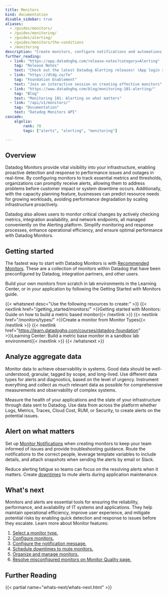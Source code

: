 ```yaml
---
title: Monitors
kind: documentation
disable_sidebar: true
aliases:
  - /guides/monitors/
  - /guides/monitoring/
  - /guides/alerting/
  - /guides/monitors/the-conditions
  - /monitoring
description: "Create monitors, configure notifications and automations, and manage your monitors using the alerting platform"
further_reading:
  - link: "https://app.datadoghq.com/release-notes?category=Alerting"
    tag: "Release Notes"
    text: "Check out the latest Datadog Alerting releases! (App login required)."
  - link: "https://dtdg.co/fe"
    tag: "Foundation Enablement"
    text: "Join an interactive session on creating effective monitors"
  - link: "https://www.datadoghq.com/blog/monitoring-101-alerting/"
    tag: "Blog"
    text: "Monitoring 101: Alerting on what matters"
  - link: "/api/v1/monitors/"
    tag: "Documentation"
    text: "Datadog Monitors API"
cascade:
    algolia:
        rank: 70
        tags: ["alerts", "alerting", "monitoring"]

---
```


## Overview

Datadog Monitors provide vital visibility into your infrastructure, enabling proactive detection and response to performance issues and outages in real-time. By configuring monitors to track essential metrics and thresholds, organizations can promptly receive alerts, allowing them to address problems before customer impact or system downtime occurs. Additionally, with the capacity planning feature, businesses can predict resource needs for growing workloads, avoiding performance degradation by scaling infrastructure proactively. 

Datadog also allows users to monitor critical changes by actively checking metrics, integration availability, and network endpoints, all managed conveniently on the Alerting platform. Simplify monitoring and response processes, enhance operational efficiency, and ensure optimal performance with Datadog Monitors.

## Getting started

The fastest way to start with Datadog Monitors is with [Recommended Monitors][1]. These are a collection of monitors within Datadog that have been preconfigured by Datadog, integration partners, and other users.

Build your own monitors from scratch in lab environments in the Learning Center, or in your application by following the Getting Started with Monitors guide.

{{< whatsnext desc="Use the following resources to create:" >}}
    {{< nextlink href="/getting_started/monitors/" >}}Getting started with Monitors: Guide on how to build a metric based monitor{{< /nextlink >}}
    {{< nextlink href="/monitors/types/" >}}Create a monitor from Monitor Types{{< /nextlink >}}
    {{< nextlink href="https://learn.datadoghq.com/courses/datadog-foundation" >}}Learning Center: Build a metric base monitor in a sandbox lab environment{{< /nextlink >}}
{{< /whatsnext >}}

## Analyze aggregate data

Monitor data to achieve observability in systems. Good data should be well-understood, granular, tagged by scope, and long-lived. Use different data types for alerts and diagnostics, based on the level of urgency. Instrument everything and collect as much relevant data as possible for comprehensive measurements and observability of complex systems.

Measure the health of your applications and the state of your infrastructure through data sent to Datadog. Use data from across the platform whether Logs, Metrics, Traces, Cloud Cost, RUM, or Security, to create alerts on the potential issues.

## Alert on what matters

Set up [Monitor Notifications][2] when creating monitors to keep your team informed of issues and provide troubleshooting guidance. Route the notifications to the correct people, leverage template variables to include details, and attach snapshots when sending the alerts by email or Slack. 

Reduce alerting fatigue so teams can focus on the resolving alerts when it matters. Create [downtimes][3] to mute alerts during application maintenance. 

## What's next

Monitors and alerts are essential tools for ensuring the reliability, performance, and availability of IT systems and applications. They help maintain operational efficiency, improve user experience, and mitigate potential risks by enabling quick detection and response to issues before they escalate. Learn more about Monitor features: 
1. [Select a monitor type.][4]
1. [Configure monitors.][5]
1. [Configure the notification message.][6]
1. [Schedule downtimes to mute monitors.][7]
1. [Organize and manage monitors.][8]
1. [Resolve misconfigured monitors on Monitor Quality page.][9]

<!-- {{< whatsnext desc="Learn more about Monitor features:">}}
    {{< nextlink href="/monitors/types/" >}}1. Select a monitor type{{< /nextlink >}}
    {{< nextlink href="/monitors/configuration" >}}2. Configure monitors{{< /nextlink >}}
    {{< nextlink href="/monitors/notify" >}}3. Configure notifications{{< /nextlink >}}
    {{< nextlink href="/monitors/downtimes" >}}4. Schedule downtimes{{< /nextlink >}}
    {{< nextlink href="/monitors/guide" >}}5. Organize and manage monitors{{< /nextlink >}}
    {{< nextlink href="/monitors/quality" >}}6. Resolve misconfigured monitors with Monitor Quality{{< /nextlink >}}
{{< /whatsnext >}} -->

## Further Reading

{{< partial name="whats-next/whats-next.html" >}}


[1]: https://app.datadoghq.com/monitors/recommended
[2]: /monitors/notify
[3]: /monitors/downtimes
[4]: /monitors/types/
[5]: /monitors/configuration/?tab=thresholdalert
[6]: /monitors/notify/
[7]: /monitors/downtimes/?tab=bymonitorname
[8]: /monitors/manage
[9]: /monitors/quality/

